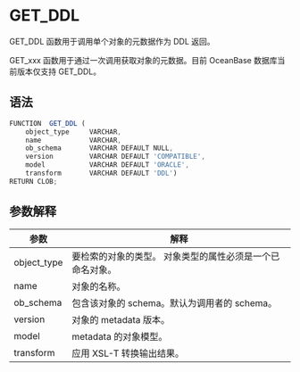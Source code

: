 GET_DDL 
============================

GET_DDL 函数用于调用单个对象的元数据作为 DDL 返回。

GET_xxx 函数用于通过一次调用获取对象的元数据。目前 OceanBase 数据库当前版本仅支持 GET_DDL。

语法 
-----------

```javascript
FUNCTION  GET_DDL (
    object_type     VARCHAR,
    name            VARCHAR,
    ob_schema       VARCHAR DEFAULT NULL,
    version         VARCHAR DEFAULT 'COMPATIBLE',
    model           VARCHAR DEFAULT 'ORACLE',
    transform       VARCHAR DEFAULT 'DDL')
RETURN CLOB;
```



参数解释 
-------------



|   **参数**    |            **解释**             |
|-------------|-------------------------------|
| object_type | 要检索的对象的类型。 对象类型的属性必须是一个已命名对象。 |
| name        | 对象的名称。                        |
| ob_schema   | 包含该对象的 schema。默认为调用者的 schema。 |
| version     | 对象的 metadata 版本。              |
| model       | metadata 的对象模型。               |
| transform   | 应用 XSL-T 转换输出结果。              |




